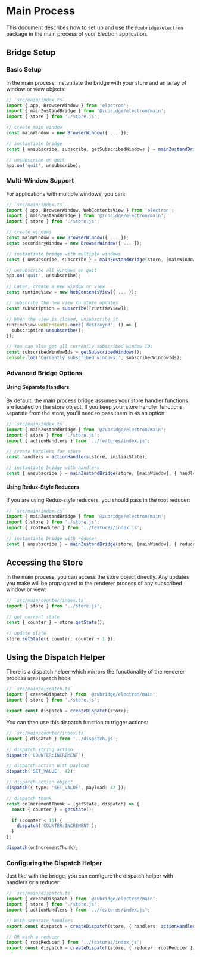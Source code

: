# Main Process

This document describes how to set up and use the `@zubridge/electron` package in the main process of your Electron application.

## Bridge Setup

### Basic Setup

In the main process, instantiate the bridge with your store and an array of window or view objects:

```ts
// `src/main/index.ts`
import { app, BrowserWindow } from 'electron';
import { mainZustandBridge } from '@zubridge/electron/main';
import { store } from './store.js';

// create main window
const mainWindow = new BrowserWindow({ ... });

// instantiate bridge
const { unsubscribe, subscribe, getSubscribedWindows } = mainZustandBridge(store, [mainWindow]);

// unsubscribe on quit
app.on('quit', unsubscribe);
```

### Multi-Window Support

For applications with multiple windows, you can:

```ts
// `src/main/index.ts`
import { app, BrowserWindow, WebContentsView } from 'electron';
import { mainZustandBridge } from '@zubridge/electron/main';
import { store } from './store.js';

// create windows
const mainWindow = new BrowserWindow({ ... });
const secondaryWindow = new BrowserWindow({ ... });

// instantiate bridge with multiple windows
const { unsubscribe, subscribe } = mainZustandBridge(store, [mainWindow, secondaryWindow]);

// unsubscribe all windows on quit
app.on('quit', unsubscribe);

// Later, create a new window or view
const runtimeView = new WebContentsView({ ... });

// subscribe the new view to store updates
const subscription = subscribe([runtimeView]);

// When the view is closed, unsubscribe it
runtimeView.webContents.once('destroyed', () => {
  subscription.unsubscribe();
});

// You can also get all currently subscribed window IDs
const subscribedWindowIds = getSubscribedWindows();
console.log('Currently subscribed windows:', subscribedWindowIds);
```

### Advanced Bridge Options

#### Using Separate Handlers

By default, the main process bridge assumes your store handler functions are located on the store object. If you keep your store handler functions separate from the store, you'll need to pass them in as an option:

```ts
// `src/main/index.ts`
import { mainZustandBridge } from '@zubridge/electron/main';
import { store } from './store.js';
import { actionHandlers } from '../features/index.js';

// create handlers for store
const handlers = actionHandlers(store, initialState);

// instantiate bridge with handlers
const { unsubscribe } = mainZustandBridge(store, [mainWindow], { handlers });
```

#### Using Redux-Style Reducers

If you are using Redux-style reducers, you should pass in the root reducer:

```ts
// `src/main/index.ts`
import { mainZustandBridge } from '@zubridge/electron/main';
import { store } from './store.js';
import { rootReducer } from '../features/index.js';

// instantiate bridge with reducer
const { unsubscribe } = mainZustandBridge(store, [mainWindow], { reducer: rootReducer });
```

## Accessing the Store

In the main process, you can access the store object directly. Any updates you make will be propagated to the renderer process of any subscribed window or view:

```ts
// `src/main/counter/index.ts`
import { store } from '../store.js';

// get current state
const { counter } = store.getState();

// update state
store.setState({ counter: counter + 1 });
```

## Using the Dispatch Helper

There is a dispatch helper which mirrors the functionality of the renderer process `useDispatch` hook:

```ts
// `src/main/dispatch.ts`
import { createDispatch } from '@zubridge/electron/main';
import { store } from './store.js';

export const dispatch = createDispatch(store);
```

You can then use this dispatch function to trigger actions:

```ts
// `src/main/counter/index.ts`
import { dispatch } from '../dispatch.js';

// dispatch string action
dispatch('COUNTER:INCREMENT');

// dispatch action with payload
dispatch('SET_VALUE', 42);

// dispatch action object
dispatch({ type: 'SET_VALUE', payload: 42 });

// dispatch thunk
const onIncrementThunk = (getState, dispatch) => {
  const { counter } = getState();

  if (counter < 10) {
    dispatch('COUNTER:INCREMENT');
  }
};

dispatch(onIncrementThunk);
```

### Configuring the Dispatch Helper

Just like with the bridge, you can configure the dispatch helper with handlers or a reducer:

```ts
// `src/main/dispatch.ts`
import { createDispatch } from '@zubridge/electron/main';
import { store } from './store.js';
import { actionHandlers } from '../features/index.js';

// With separate handlers
export const dispatch = createDispatch(store, { handlers: actionHandlers(store, initialState) });

// OR with a reducer
import { rootReducer } from '../features/index.js';
export const dispatch = createDispatch(store, { reducer: rootReducer });
```
